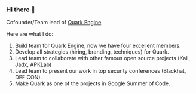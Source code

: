 ### Hi there 👋

<!--
**18z/18z** is a ✨ _special_ ✨ repository because its `README.md` (this file) appears on your GitHub profile.

Here are some ideas to get you started:

- 🔭 I’m currently working on ...
- 🌱 I’m currently learning ...
- 👯 I’m looking to collaborate on ...
- 🤔 I’m looking for help with ...
- 💬 Ask me about ...
- 📫 How to reach me: ...
- 😄 Pronouns: ...
- ⚡ Fun fact: ...
-->

Cofounder/Team lead of [Quark Engine](https://github.com/quark-engine/quark-engine).

Here are what I do:
1. Build team for Quark Engine, now we have four excellent members.
2. Develop all strategies (hiring, branding, techniques) for Quark.
3. Lead team to collaborate with other famous open source projects (Kali, Jadx, APKLab)
4. Lead team to present our work in top security conferences (Blackhat, DEF CON).
5. Make Quark as one of the projects in Google Summer of Code.
